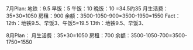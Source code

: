 7月Plan:
地铁：9.5
早饭：5
午饭：10
晚饭：10
=34.5约35
月生活费：35*30=1050
房租：900
余额：3500-1050-900=3500-1950=1550
Fact：
12th：地铁9.5、早饭3、午饭5=19.5
13th：地铁9.5、早饭3、




8月Plan：
月生活费：35*30=1050
房租：700
余额：3500-1050-700=3500-1750=1550
